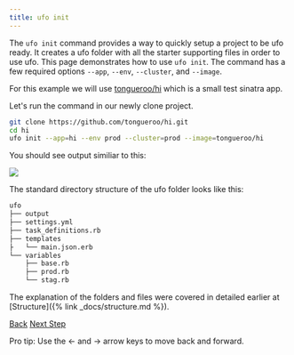 ```yaml
---
title: ufo init
---
```


The `ufo init` command provides a way to quickly setup a project to be ufo ready. It creates a ufo folder with all the starter supporting files in order to use ufo.  This page demonstrates how to use `ufo init`.  The command has a few required options `--app`, `--env`, `--cluster`, and `--image`.

For this example we will use [tongueroo/hi](https://github.com/tongueroo/hi) which is a small test sinatra app.

Let's run the command in our newly clone project.

```sh
git clone https://github.com/tongueroo/hi.git
cd hi
ufo init --app=hi --env prod --cluster=prod --image=tongueroo/hi
```

You should see output similiar to this:

<img src="/img/tutorials/ufo-init.png" class="doc-photo" />

The standard directory structure of the ufo folder looks like this:

```sh
ufo
├── output
├── settings.yml
├── task_definitions.rb
├── templates
├   └── main.json.erb
└── variables
    ├── base.rb
    ├── prod.rb
    └── stag.rb
```

The explanation of the folders and files were covered in detailed earlier at [Structure]({% link _docs/structure.md %}).

<a id="prev" class="btn btn-basic" href="{% link _docs/commands.md %}">Back</a>
<a id="next" class="btn btn-primary" href="{% link _docs/ufo-ship.md %}">Next Step</a>
<p class="keyboard-tip">Pro tip: Use the <- and -> arrow keys to move back and forward.</p>

